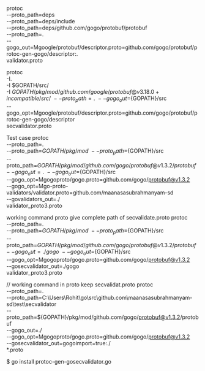 protoc \
--proto_path=deps \
--proto_path=deps/include \
--proto_path=deps/github.com/gogo/protobuf/protobuf \
--proto_path=. \
--gogo_out=Mgoogle/protobuf/descriptor.proto=github.com/gogo/protobuf/protoc-gen-gogo/descriptor:. \
validator.proto


protoc \
-I. \
-I $GOPATH/src/ \
-I $GOPATH/pkg/mod/github.com/google/protobuf@v3.18.0+incompatible/src/ \
--proto_path=. \
--gogo_out=${GOPATH}/src \
--gogo_opt=Mgoogle/protobuf/descriptor.proto=github.com/gogo/protobuf/protoc-gen-gogo/descriptor \
secvalidator.proto

Test case 
protoc \
--proto_path=. \
--proto_path=${GOPATH}/pkg/mod \
--proto_path=${GOPATH}/src \
--proto_path=${GOPATH}/pkg/mod/github.com/gogo/protobuf@v1.3.2/protobuf \
--gogo_out=. \
--gogo_out=${GOPATH}/src \
--gogo_opt=Mgogoproto/gogo.proto=github.com/gogo/protobuf@v1.3.2 \
--gogo_opt=Mgo-proto-validators/validator.proto=github.com/maanasasubrahmanyam-sd \
--govalidators_out=./ \
validator_proto3.proto

working command proto give complete path of secvalidate.proto
protoc \
--proto_path=. \
--proto_path=${GOPATH}/pkg/mod \
--proto_path=${GOPATH}/src \
--proto_path=${GOPATH}/pkg/mod/github.com/gogo/protobuf@v1.3.2/protobuf \
--gogo_out=./gogo \
--gogo_out=${GOPATH}/src \
--gogo_opt=Mgogoproto/gogo.proto=github.com/gogo/protobuf@v1.3.2 \
--gosecvalidator_out=./gogo \
validator_proto3.proto


// working command in proto keep secvalidat.proto 
protoc \
--proto_path=. \
--proto_path=C:\\Users\\Rohit\\go\\src\\github.com\\maanasasubrahmanyam-sd\\test\\secvalidator \
--proto_path=${GOPATH}/pkg/mod/github.com/gogo/protobuf@v1.3.2/protobuf \
--gogo_out=./ \
--gogo_opt=Mgogoproto/gogo.proto=github.com/gogo/protobuf@v1.3.2 \
--gosecvalidator_out=gogoimport=true:./ \
*.proto

$ go install protoc-gen-gosecvalidator.go